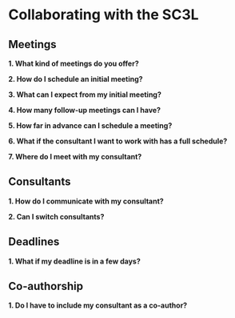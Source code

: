 # Collaborating with the SC3L

## Meetings

**1. What kind of meetings do you offer?**

**2. How do I schedule an initial meeting?**

**3. What can I expect from my initial meeting?**

**4. How many follow-up meetings can I have?**

**5. How far in advance can I schedule a meeting?**

**6. What if the consultant I want to work with has a full schedule?**

**7. Where do I meet with my consultant?**

## Consultants

**1. How do I communicate with my consultant?**

**2. Can I switch consultants?**

## Deadlines

**1. What if my deadline is in a few days?**

## Co-authorship

**1. Do I have to include my consultant as a co-author?**
